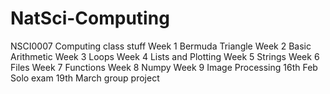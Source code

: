 # NatSci-Computing
NSCI0007 Computing class stuff
Week 1 Bermuda Triangle
Week 2 Basic Arithmetic
Week 3 Loops
Week 4 Lists and Plotting
Week 5 Strings
Week 6 Files
Week 7 Functions
Week 8 Numpy
Week 9 Image Processing
16th Feb Solo exam 
19th March group project